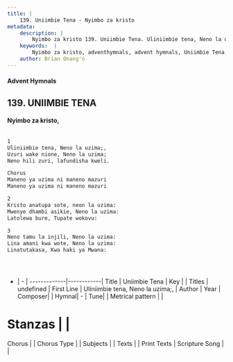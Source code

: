 ```yaml
---
title: |
    139. Uniimbie Tena - Nyimbo za kristo
metadata:
    description: |
        Nyimbo za kristo 139. Uniimbie Tena. Uliniimbie tena, Neno la uzima;, Uzuri wake nione, Neno la uzima; Neno hili zuri, lafundisha kweli.  Chorus Maneno ya uzima ni maneno mazuri Maneno ya uzima ni maneno mazuri  
    keywords:  |
        Nyimbo za kristo, adventhymnals, advent hymnals, Uniimbie Tena, Uliniimbie tena, Neno la uzima;,. 
    author: Brian Onang'o
---
```


#### Advent Hymnals
## 139. UNIIMBIE TENA
####  Nyimbo za kristo,

```txt

1
Uliniimbie tena, Neno la uzima;,
Uzuri wake nione, Neno la uzima;
Neno hili zuri, lafundisha kweli.

Chorus
Maneno ya uzima ni maneno mazuri
Maneno ya uzima ni maneno mazuri

2
Kristo anatupa sote, neon la uzima:
Mwenye dhambi asikie, Neno la uzima:
Latolewa bure, Tupate wokovu:

3
Neno tamu la injili, Neno la uzima:
Lina amani kwa wote, Neno la uzima:
Linatutakasa, Kwa haki ya Mwana:





```

- |   -  |
-------------|------------|
Title | Uniimbie Tena |
Key |  |
Titles | undefined |
First Line | Uliniimbie tena, Neno la uzima;, |
Author | 
Year | 
Composer| |
Hymnal|  - |
Tune|  |
Metrical pattern | |
# Stanzas |  |
Chorus |  |
Chorus Type |  |
Subjects | |
Texts |  |
Print Texts | 
Scripture Song |  |
    
